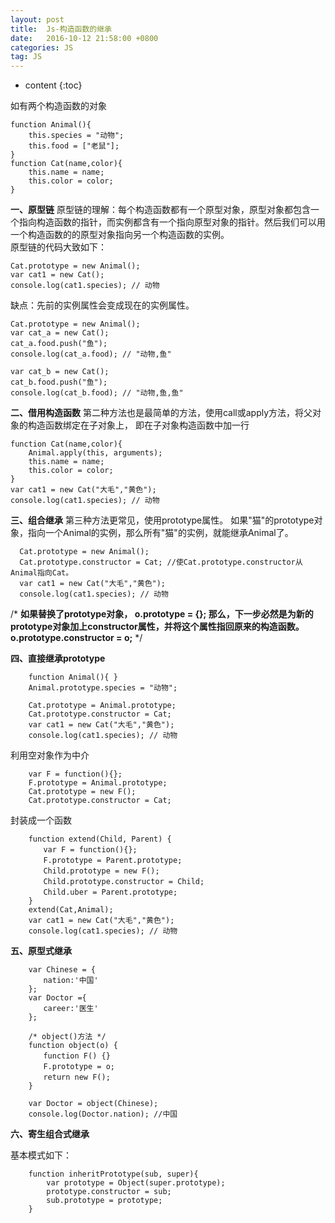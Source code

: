 ```yaml
---
layout: post
title:  Js-构造函数的继承
date:   2016-10-12 21:58:00 +0800
categories: JS
tag: JS
---
```


* content
{:toc}


如有两个构造函数的对象

	function Animal(){
		this.species = "动物";
		this.food = ["老鼠"];
    }
    function Cat(name,color){
    	this.name = name;
    	this.color = color;
    }
    
**一、原型链**
原型链的理解：每个构造函数都有一个原型对象，原型对象都包含一个指向构造函数的指针，而实例都含有一个指向原型对象的指针。然后我们可以用一个构造函数的的原型对象指向另一个构造函数的实例。  
原型链的代码大致如下：

	Cat.prototype = new Animal();
    var cat1 = new Cat();
    console.log(cat1.species); // 动物

缺点：先前的实例属性会变成现在的实例属性。

	Cat.prototype = new Animal();
    var cat_a = new Cat();
    cat_a.food.push("鱼");
    console.log(cat_a.food); // "动物,鱼"
    
    var cat_b = new Cat();
    cat_b.food.push("鱼");
    console.log(cat_b.food); // "动物,鱼,鱼"

**二、借用构造函数**
 第二种方法也是最简单的方法，使用call或apply方法，将父对象的构造函数绑定在子对象上，
 即在子对象构造函数中加一行   
 
	function Cat(name,color){
		Animal.apply(this, arguments);
		this.name = name;
		this.color = color;
    }
    var cat1 = new Cat("大毛","黄色");
    console.log(cat1.species); // 动物

**三、组合继承**
 第三种方法更常见，使用prototype属性。
	如果"猫"的prototype对象，指向一个Animal的实例，那么所有"猫"的实例，就能继承Animal了。

```
  Cat.prototype = new Animal();
  Cat.prototype.constructor = Cat; //使Cat.prototype.constructor从Animal指向Cat。
  var cat1 = new Cat("大毛","黄色");
  console.log(cat1.species); // 动物

```
  /*
      **如果替换了prototype对象，
       	 	o.prototype = {};
      那么，下一步必然是为新的prototype对象加上constructor属性，并将这个属性指回原来的构造函数。
        	o.prototype.constructor = o;** 
  */

 **四、直接继承prototype** 

```
	function Animal(){ }
	Animal.prototype.species = "动物";

	Cat.prototype = Animal.prototype;
	Cat.prototype.constructor = Cat;
	var cat1 = new Cat("大毛","黄色");
	console.log(cat1.species); // 动物
```

 利用空对象作为中介

``` stylus
	var F = function(){};
	F.prototype = Animal.prototype;
	Cat.prototype = new F();
	Cat.prototype.constructor = Cat;
```

封装成一个函数

		function extend(Child, Parent) {
		　　var F = function(){};
		　　F.prototype = Parent.prototype;
		　　Child.prototype = new F();
		　　Child.prototype.constructor = Child;
		　　Child.uber = Parent.prototype;
		}
		extend(Cat,Animal);
		var cat1 = new Cat("大毛","黄色");
		console.log(cat1.species); // 动物

**五、原型式继承**

``` stylus
	var Chinese = {
	　　nation:'中国'
	};
	var Doctor ={
	　　career:'医生'
	};

	/* object()方法 */
	function object(o) {
	　　function F() {}
	　　F.prototype = o;
	　　return new F();
	}

	var Doctor = object(Chinese);
	console.log(Doctor.nation); //中国
```

**六、寄生组合式继承**

基本模式如下：

``` stylus
	function inheritPrototype(sub, super){
		var prototype = Object(super.prototype);
		prototype.constructor = sub;
		sub.prototype = prototype;
	}
```


